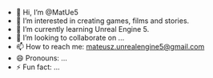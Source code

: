 - 👋 Hi, I’m @MatUe5
- 👀 I’m interested in creating games, films and stories.
- 🌱 I’m currently learning Unreal Engine 5.
- 💞️ I’m looking to collaborate on ...
- 📫 How to reach me: mateusz.unrealengine5@gmail.com
- 😄 Pronouns: ...
- ⚡ Fun fact: ...

<!---
MatUe5/MatUe5 is a ✨ special ✨ repository because its `README.md` (this file) appears on your GitHub profile.
You can click the Preview link to take a look at your changes.
--->
